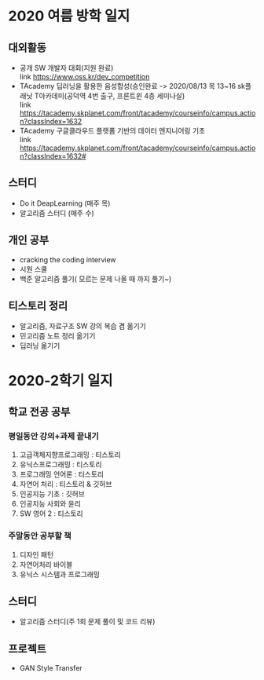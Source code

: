 # 2020 여름 방학 일지

## 대외활동
- 공개 SW 개발자 대회(지원 완료)  
link <https://www.oss.kr/dev_competition> 
- TAcademy 딥러닝을 활용한 음성합성(승인완료 -> 2020/08/13 목 13~16 sk플래닛 T아카데미(공덕역 4번 출구, 프론트윈 4층 세미나실)  
link <https://tacademy.skplanet.com/front/tacademy/courseinfo/campus.action?classIndex=1632>
- TAcademy 구글클라우드 플랫폼 기반의 데이터 엔지니어링 기초  
link <https://tacademy.skplanet.com/front/tacademy/courseinfo/campus.action?classIndex=1632#>

## 스터디
- Do it DeapLearning (매주 목)
- 알고리즘 스터디 (매주 수)

## 개인 공부
- cracking the coding interview
- 시원 스쿨
- 백준 알고리즘 풀기( 모르는 문제 나올 때 까지 풀기~)

## 티스토리 정리
- 알고리즘, 자료구조 SW 강의 복습 겸 옮기기
- 민고리즘 노트 정리 옮기기
- 딥러닝 옮기기

# 2020-2학기 일지

## 학교 전공 공부
### 평일동안 강의+과제 끝내기  
1. 고급객체지향프로그래밍 : 티스토리
2. 유닉스프로그래밍 : 티스토리
3. 프로그래밍 언어론 : 티스토리
4. 자연어 처리 : 티스토리 & 깃허브 
5. 인공지능 기초 : 깃허브
6. 인공지능 사회와 윤리
7. SW 영어 2 : 티스토리    
### 주말동안 공부할 책
1. 디자인 패턴
2. 자연어처리 바이블
3. 유닉스 시스템과 프로그래밍

## 스터디
- 알고리즘 스터디(주 1회 문제 풀이 및 코드 리뷰)

## 프로젝트
- GAN Style Transfer 
